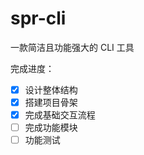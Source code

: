 # spr-cli

一款简洁且功能强大的 CLI 工具



完成进度：

- [x] 设计整体结构
- [x] 搭建项目骨架
- [x] 完成基础交互流程
- [ ] 完成功能模块
- [ ] 功能测试
